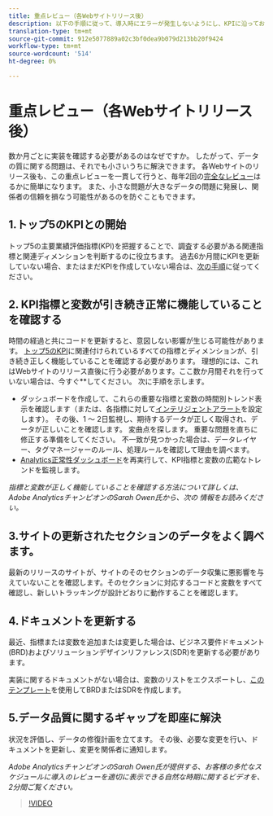 ```yaml
---
title: 重点レビュー（各Webサイトリリース後）
description: 以下の手順に従って、導入時にエラーが発生しないようにし、KPIに沿っておく必要があります。
translation-type: tm+mt
source-git-commit: 912e5077889a02c3bf0dea9b079d213bb20f9424
workflow-type: tm+mt
source-wordcount: '514'
ht-degree: 0%

---
```



# 重点レビュー（各Webサイトリリース後）

数か月ごとに実装を確認する必要があるのはなぜですか。 したがって、データの質に関する問題は、それでも小さいうちに解決できます。 各Webサイトのリリース後も、この重点レビューを一貫して行うと、毎年2回の[完全なレビュー](/help/implement/review/full-review.md)はるかに簡単になります。 また、小さな問題が大きなデータの問題に発展し、関係者の信頼を損なう可能性があるのを防ぐこともできます。

## 1.トップ5のKPIとの開始

トップ5の主要業績評価指標(KPI)を把握することで、調査する必要がある関連指標と関連ディメンションを判断するのに役立ちます。 過去6か月間にKPIを更新していない場合、またはまだKPIを作成していない場合は、[次の手順](/help/implement/review/define-kpis.md)に従ってください。

## 2. KPI指標と変数が引き続き正常に機能していることを確認する

時間の経過と共にコードを更新すると、意図しない影響が生じる可能性があります。 [トップ5のKPI](/help/implement/review/define-kpis.md)に関連付けられているすべての指標とディメンションが、引き続き正しく機能していることを確認する必要があります。 理想的には、これはWebサイトのリリース直後に行う必要があります。ここ数か月間それを行っていない場合は、今すぐ&#x200B;**&#x200B;してください。 次に手順を示します。

* ダッシュボードを作成して、これらの重要な指標と変数の時間別トレンド表示を確認します（または、各指標に対して[インテリジェントアラート](https://experienceleague.adobe.com/docs/analytics/analyze/analysis-workspace/virtual-analyst/intelligent-alerts/intellligent-alerts.html#analysis-workspace)を設定します）。 その後、1 ～ 2日監視し、期待するデータが正しく取得され、データが正しいことを確認します。 変曲点を探します。 重要な問題を直ちに修正する準備をしてください。 不一致が見つかった場合は、データレイヤー、タグマネージャーのルール、処理ルールを確認して理由を調べます。
* [Analytics正常性ダッシュボード](https://assets.adobe.com/public/9549dbe7-765a-4899-77b8-85cbba1a4252)を再実行して、KPI指標と変数の広範なトレンドを監視します。

*指標と変数が正しく機能していることを確認する方法について詳しくは、Adobe AnalyticsチャンピオンのSarah Owen氏から、次の [](https://experienceleaguecommunities.adobe.com/t5/adobe-analytics-discussions/my-five-best-tips-for-keeping-adobe-analytics-humming/td-p/388608) 情報をお読みください。*

## 3.サイトの更新されたセクションのデータをよく調べます。

最新のリリースのサイトが、サイトのそのセクションのデータ収集に悪影響を与えていないことを確認します。そのセクションに対応するコードと変数をすべて確認し、新しいトラッキングが設計どおりに動作することを確認します。

## 4.ドキュメントを更新する

最近、指標または変数を追加または変更した場合は、ビジネス要件ドキュメント(BRD)およびソリューションデザインリファレンス(SDR)を更新する必要があります。

実装に関するドキュメントがない場合は、変数のリストをエクスポートし、[このテンプレート](https://experienceleague.adobe.com/docs/analytics-learn/tutorials/implementation/implementation-basics/creating-a-business-requirements-document.html?lang=en#implementation)を使用してBRDまたはSDRを作成します。

## 5.データ品質に関するギャップを即座に解決

状況を評価し、データの修復計画を立てます。 その後、必要な変更を行い、ドキュメントを更新し、変更を関係者に通知します。

*Adobe AnalyticsチャンピオンのSarah Owen氏が提供する、お客様の多忙なスケジュールに導入のレビューを適切に表示できる自然な時期に関するビデオを、2分間ご覧ください。*

>[!VIDEO](https://video.tv.adobe.com/v/328340/?quality=12&learn=on)
